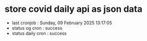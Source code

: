# store covid daily api as json data

- last cronjob : Sunday, 09 February 2025 13:17:05
- status og cron : success
- status daily cron : success
      
      